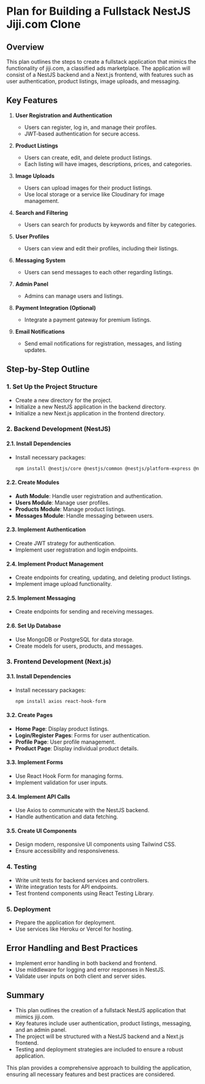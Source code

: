# Plan for Building a Fullstack NestJS Jiji.com Clone

## Overview
This plan outlines the steps to create a fullstack application that mimics the functionality of jiji.com, a classified ads marketplace. The application will consist of a NestJS backend and a Next.js frontend, with features such as user authentication, product listings, image uploads, and messaging.

## Key Features
1. **User Registration and Authentication**
   - Users can register, log in, and manage their profiles.
   - JWT-based authentication for secure access.

2. **Product Listings**
   - Users can create, edit, and delete product listings.
   - Each listing will have images, descriptions, prices, and categories.

3. **Image Uploads**
   - Users can upload images for their product listings.
   - Use local storage or a service like Cloudinary for image management.

4. **Search and Filtering**
   - Users can search for products by keywords and filter by categories.

5. **User Profiles**
   - Users can view and edit their profiles, including their listings.

6. **Messaging System**
   - Users can send messages to each other regarding listings.

7. **Admin Panel**
   - Admins can manage users and listings.

8. **Payment Integration (Optional)**
   - Integrate a payment gateway for premium listings.

9. **Email Notifications**
   - Send email notifications for registration, messages, and listing updates.

## Step-by-Step Outline

### 1. Set Up the Project Structure
- Create a new directory for the project.
- Initialize a new NestJS application in the backend directory.
- Initialize a new Next.js application in the frontend directory.

### 2. Backend Development (NestJS)
#### 2.1. Install Dependencies
- Install necessary packages:
  ```bash
  npm install @nestjs/core @nestjs/common @nestjs/platform-express @nestjs/jwt @nestjs/passport passport passport-jwt bcrypt mongoose
  ```

#### 2.2. Create Modules
- **Auth Module**: Handle user registration and authentication.
- **Users Module**: Manage user profiles.
- **Products Module**: Manage product listings.
- **Messages Module**: Handle messaging between users.

#### 2.3. Implement Authentication
- Create JWT strategy for authentication.
- Implement user registration and login endpoints.

#### 2.4. Implement Product Management
- Create endpoints for creating, updating, and deleting product listings.
- Implement image upload functionality.

#### 2.5. Implement Messaging
- Create endpoints for sending and receiving messages.

#### 2.6. Set Up Database
- Use MongoDB or PostgreSQL for data storage.
- Create models for users, products, and messages.

### 3. Frontend Development (Next.js)
#### 3.1. Install Dependencies
- Install necessary packages:
  ```bash
  npm install axios react-hook-form
  ```

#### 3.2. Create Pages
- **Home Page**: Display product listings.
- **Login/Register Pages**: Forms for user authentication.
- **Profile Page**: User profile management.
- **Product Page**: Display individual product details.

#### 3.3. Implement Forms
- Use React Hook Form for managing forms.
- Implement validation for user inputs.

#### 3.4. Implement API Calls
- Use Axios to communicate with the NestJS backend.
- Handle authentication and data fetching.

#### 3.5. Create UI Components
- Design modern, responsive UI components using Tailwind CSS.
- Ensure accessibility and responsiveness.

### 4. Testing
- Write unit tests for backend services and controllers.
- Write integration tests for API endpoints.
- Test frontend components using React Testing Library.

### 5. Deployment
- Prepare the application for deployment.
- Use services like Heroku or Vercel for hosting.

## Error Handling and Best Practices
- Implement error handling in both backend and frontend.
- Use middleware for logging and error responses in NestJS.
- Validate user inputs on both client and server sides.

## Summary
- This plan outlines the creation of a fullstack NestJS application that mimics jiji.com.
- Key features include user authentication, product listings, messaging, and an admin panel.
- The project will be structured with a NestJS backend and a Next.js frontend.
- Testing and deployment strategies are included to ensure a robust application.

This plan provides a comprehensive approach to building the application, ensuring all necessary features and best practices are considered.
